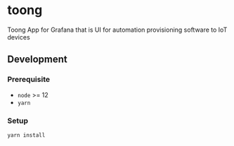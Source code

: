 # toong
Toong App for Grafana that is UI for automation provisioning software to IoT devices

## Development

### Prerequisite

- `node` >= 12
- `yarn`

### Setup

```bash
yarn install
```
